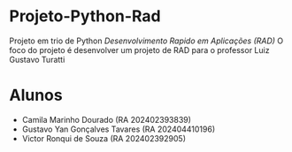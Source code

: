 # Projeto-Python-Rad
Projeto em trio de Python
*Desenvolvimento Rapido em Aplicações (RAD)*
O foco do projeto é desenvolver um projeto de RAD para o professor Luiz Gustavo Turatti

# Alunos 
- Camila Marinho Dourado (RA 202402393839)
- Gustavo Yan Gonçalves Tavares (RA 202404410196)
- Victor Ronqui de Souza (RA 202402392905)
